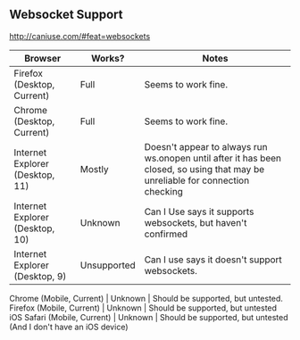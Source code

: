 Websocket Support
---

http://caniuse.com/#feat=websockets

Browser | Works? | Notes
--------|--------|------
Firefox (Desktop, Current)      | Full        | Seems to work fine.
Chrome  (Desktop, Current)      | Full        | Seems to work fine.
Internet Explorer (Desktop, 11) | Mostly      | Doesn't appear to always run ws.onopen until after it has been closed, so using that may be unreliable for connection checking
Internet Explorer (Desktop, 10) | Unknown     | Can I Use says it supports websockets, but haven't confirmed
Internet Explorer (Desktop, 9)  | Unsupported | Can I use says it doesn't support websockets.

Chrome (Mobile, Current)     | Unknown | Should be supported, but untested.
Firefox (Mobile, Current)    | Unknown | Should be supported, but untested
iOS Safari (Mobile, Current) | Unknown | Should be supported, but untested (And I don't have an iOS device)